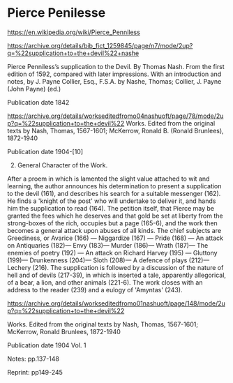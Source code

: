 # Pierce Penilesse

https://en.wikipedia.org/wiki/Pierce_Penniless


https://archive.org/details/bib_fict_1259845/page/n7/mode/2up?q=%22supplication+to+the+devil%22+nashe

Pierce Penniless’s supplication to the Devil. By Thomas Nash. From the first edition of 1592, compared with later impressions. With an introduction and notes, by J. Payne Collier, Esq., F.S.A.
by Nashe, Thomas; Collier, J. Payne (John Payne) (ed.)

Publication date 1842


https://archive.org/details/workseditedfromo04nashuoft/page/78/mode/2up?q=%22supplication+to+the+devil%22
Works. Edited from the original texts
by Nash, Thomas, 1567-1601; McKerrow, Ronald B. (Ronald Brunlees), 1872-1940

Publication date 1904-[10]

2. General Character of the Work.

After a proem in which is lamented the slight value attached to wit and learning, the author announces his determination to present a supplication to the devil (161), and describes his search for a suitable messenger (162). He finds a 'knight of the post' who will undertake to deliver it, and hands him the supplication to read (164). The petition itself, that Pierce may be granted the fees which he deserves and that gold be set at liberty from the strong-boxes of the rich, occupies but a page (165-6), and the work then becomes a general attack upon abuses of all kinds. The chief subjects are Greediness, or Avarice (166) — Niggardize (167) — Pride (168) — An attack on Antiquaries (182)— Envy (183)— Murder (186)— Wrath (187)— The enemies of poetry (192) — An attack on Richard Harvey (195) — Gluttony (199)— Drunkenness (204)— Sloth (208)— A defence of plays (212)— Lechery (216). The supplication is followed by a discussion of the nature of hell and of devils (217-39), in which is inserted a tale, apparently allegorical, of a bear, a lion, and other animals (221-6). The work closes with an address to the reader (239) and a eulogy of 'Amyntas' (243).

https://archive.org/details/workseditedfromo01nashuoft/page/148/mode/2up?q=%22supplication+to+the+devil%22

Works. Edited from the original texts
by Nash, Thomas, 1567-1601; McKerrow, Ronald Brunlees, 1872-1940

Publication date 1904
Vol. 1

Notes: pp.137-148

Reprint: pp149-245

